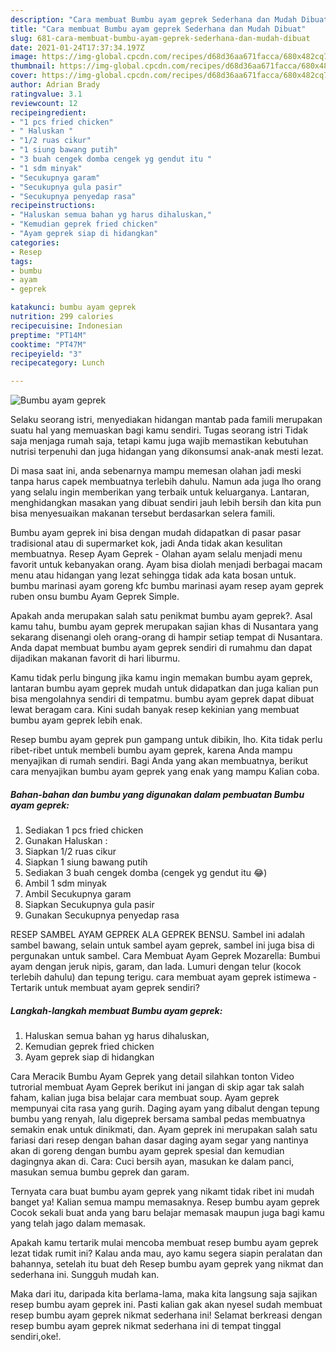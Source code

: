 ```yaml
---
description: "Cara membuat Bumbu ayam geprek Sederhana dan Mudah Dibuat"
title: "Cara membuat Bumbu ayam geprek Sederhana dan Mudah Dibuat"
slug: 681-cara-membuat-bumbu-ayam-geprek-sederhana-dan-mudah-dibuat
date: 2021-01-24T17:37:34.197Z
image: https://img-global.cpcdn.com/recipes/d68d36aa671facca/680x482cq70/bumbu-ayam-geprek-foto-resep-utama.jpg
thumbnail: https://img-global.cpcdn.com/recipes/d68d36aa671facca/680x482cq70/bumbu-ayam-geprek-foto-resep-utama.jpg
cover: https://img-global.cpcdn.com/recipes/d68d36aa671facca/680x482cq70/bumbu-ayam-geprek-foto-resep-utama.jpg
author: Adrian Brady
ratingvalue: 3.1
reviewcount: 12
recipeingredient:
- "1 pcs fried chicken"
- " Haluskan "
- "1/2 ruas cikur"
- "1 siung bawang putih"
- "3 buah cengek domba cengek yg gendut itu "
- "1 sdm minyak"
- "Secukupnya garam"
- "Secukupnya gula pasir"
- "Secukupnya penyedap rasa"
recipeinstructions:
- "Haluskan semua bahan yg harus dihaluskan,"
- "Kemudian geprek fried chicken"
- "Ayam geprek siap di hidangkan"
categories:
- Resep
tags:
- bumbu
- ayam
- geprek

katakunci: bumbu ayam geprek 
nutrition: 299 calories
recipecuisine: Indonesian
preptime: "PT14M"
cooktime: "PT47M"
recipeyield: "3"
recipecategory: Lunch

---
```



![Bumbu ayam geprek](https://img-global.cpcdn.com/recipes/d68d36aa671facca/680x482cq70/bumbu-ayam-geprek-foto-resep-utama.jpg)

Selaku seorang istri, menyediakan hidangan mantab pada famili merupakan suatu hal yang memuaskan bagi kamu sendiri. Tugas seorang istri Tidak saja menjaga rumah saja, tetapi kamu juga wajib memastikan kebutuhan nutrisi terpenuhi dan juga hidangan yang dikonsumsi anak-anak mesti lezat.

Di masa  saat ini, anda sebenarnya mampu memesan olahan jadi meski tanpa harus capek membuatnya terlebih dahulu. Namun ada juga lho orang yang selalu ingin memberikan yang terbaik untuk keluarganya. Lantaran, menghidangkan masakan yang dibuat sendiri jauh lebih bersih dan kita pun bisa menyesuaikan makanan tersebut berdasarkan selera famili. 

Bumbu ayam geprek ini bisa dengan mudah didapatkan di pasar pasar tradisional atau di supermarket kok, jadi Anda tidak akan kesulitan membuatnya. Resep Ayam Geprek - Olahan ayam selalu menjadi menu favorit untuk kebanyakan orang. Ayam bisa diolah menjadi berbagai macam menu atau hidangan yang lezat sehingga tidak ada kata bosan untuk. bumbu marinasi ayam goreng kfc bumbu marinasi ayam resep ayam geprek ruben onsu bumbu Ayam Geprek Simple.

Apakah anda merupakan salah satu penikmat bumbu ayam geprek?. Asal kamu tahu, bumbu ayam geprek merupakan sajian khas di Nusantara yang sekarang disenangi oleh orang-orang di hampir setiap tempat di Nusantara. Anda dapat membuat bumbu ayam geprek sendiri di rumahmu dan dapat dijadikan makanan favorit di hari liburmu.

Kamu tidak perlu bingung jika kamu ingin memakan bumbu ayam geprek, lantaran bumbu ayam geprek mudah untuk didapatkan dan juga kalian pun bisa mengolahnya sendiri di tempatmu. bumbu ayam geprek dapat dibuat lewat beragam cara. Kini sudah banyak resep kekinian yang membuat bumbu ayam geprek lebih enak.

Resep bumbu ayam geprek pun gampang untuk dibikin, lho. Kita tidak perlu ribet-ribet untuk membeli bumbu ayam geprek, karena Anda mampu menyajikan di rumah sendiri. Bagi Anda yang akan membuatnya, berikut cara menyajikan bumbu ayam geprek yang enak yang mampu Kalian coba.

<!--inarticleads1-->

##### Bahan-bahan dan bumbu yang digunakan dalam pembuatan Bumbu ayam geprek:

1. Sediakan 1 pcs fried chicken
1. Gunakan  Haluskan :
1. Siapkan 1/2 ruas cikur
1. Siapkan 1 siung bawang putih
1. Sediakan 3 buah cengek domba (cengek yg gendut itu 😂)
1. Ambil 1 sdm minyak
1. Ambil Secukupnya garam
1. Siapkan Secukupnya gula pasir
1. Gunakan Secukupnya penyedap rasa


RESEP SAMBEL AYAM GEPREK ALA GEPREK BENSU. Sambel ini adalah sambel bawang, selain untuk sambel ayam geprek, sambel ini juga bisa di pergunakan untuk sambel. Cara Membuat Ayam Geprek Mozarella: Bumbui ayam dengan jeruk nipis, garam, dan lada. Lumuri dengan telur (kocok terlebih dahulu) dan tepung terigu. cara membuat ayam geprek istimewa - Tertarik untuk membuat ayam geprek sendiri? 

<!--inarticleads2-->

##### Langkah-langkah membuat Bumbu ayam geprek:

1. Haluskan semua bahan yg harus dihaluskan,
1. Kemudian geprek fried chicken
1. Ayam geprek siap di hidangkan


Cara Meracik Bumbu Ayam Geprek yang detail silahkan tonton Video tutrorial membuat Ayam Geprek berikut ini jangan di skip agar tak salah faham, kalian juga bisa belajar cara membuat soup. Ayam geprek mempunyai cita rasa yang gurih. Daging ayam yang dibalut dengan tepung bumbu yang renyah, lalu digeprek bersama sambal pedas membuatnya semakin enak untuk dinikmati, dan. Ayam geprek ini merupakan salah satu fariasi dari resep dengan bahan dasar daging ayam segar yang nantinya akan di goreng dengan bumbu ayam geprek spesial dan kemudian dagingnya akan di. Cara: Cuci bersih ayan, masukan ke dalam panci, masukan semua bumbu geprek dan garam. 

Ternyata cara buat bumbu ayam geprek yang nikamt tidak ribet ini mudah banget ya! Kalian semua mampu memasaknya. Resep bumbu ayam geprek Cocok sekali buat anda yang baru belajar memasak maupun juga bagi kamu yang telah jago dalam memasak.

Apakah kamu tertarik mulai mencoba membuat resep bumbu ayam geprek lezat tidak rumit ini? Kalau anda mau, ayo kamu segera siapin peralatan dan bahannya, setelah itu buat deh Resep bumbu ayam geprek yang nikmat dan sederhana ini. Sungguh mudah kan. 

Maka dari itu, daripada kita berlama-lama, maka kita langsung saja sajikan resep bumbu ayam geprek ini. Pasti kalian gak akan nyesel sudah membuat resep bumbu ayam geprek nikmat sederhana ini! Selamat berkreasi dengan resep bumbu ayam geprek nikmat sederhana ini di tempat tinggal sendiri,oke!.

